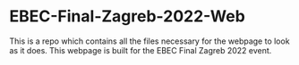 # EBEC-Final-Zagreb-2022-Web
This is a repo which contains all the files necessary for the webpage to look as it does. This webpage is built for the EBEC Final Zagreb 2022 event.
